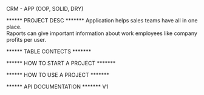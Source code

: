 CRM - APP (OOP, SOLID, DRY)

****** PROJECT DESC *******
Application helps sales teams have all in one place.  
Raports can give important information about work employees like company profits per user.

****** TABLE CONTECTS *******


****** HOW TO START A PROJECT *******


****** HOW TO USE A PROJECT *******


****** API DOCUMENTATION ******* 
V1
